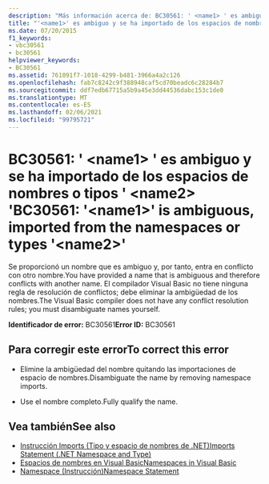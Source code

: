 ```yaml
---
description: "Más información acerca de: BC30561: ' <name1> ' es ambiguo, se ha importado de los espacios de nombres o tipos '<name2>"
title: "'<name1>' es ambiguo y se ha importado de los espacios de nombres o tipos '<name2>'"
ms.date: 07/20/2015
f1_keywords:
- vbc30561
- bc30561
helpviewer_keywords:
- BC30561
ms.assetid: 761091f7-1018-4299-b481-3966a4a2c126
ms.openlocfilehash: fab7c8242c9f388948caf5cd70beadc6c28284b7
ms.sourcegitcommit: ddf7edb67715a5b9a45e3dd44536dabc153c1de0
ms.translationtype: MT
ms.contentlocale: es-ES
ms.lasthandoff: 02/06/2021
ms.locfileid: "99795721"
---
```

# <a name="bc30561-name1-is-ambiguous-imported-from-the-namespaces-or-types-name2"></a><span data-ttu-id="5be2c-103">BC30561: ' \<name1> ' es ambiguo y se ha importado de los espacios de nombres o tipos ' \<name2> '</span><span class="sxs-lookup"><span data-stu-id="5be2c-103">BC30561: '\<name1>' is ambiguous, imported from the namespaces or types '\<name2>'</span></span>

<span data-ttu-id="5be2c-104">Se proporcionó un nombre que es ambiguo y, por tanto, entra en conflicto con otro nombre.</span><span class="sxs-lookup"><span data-stu-id="5be2c-104">You have provided a name that is ambiguous and therefore conflicts with another name.</span></span> <span data-ttu-id="5be2c-105">El compilador Visual Basic no tiene ninguna regla de resolución de conflictos; debe eliminar la ambigüedad de los nombres.</span><span class="sxs-lookup"><span data-stu-id="5be2c-105">The Visual Basic compiler does not have any conflict resolution rules; you must disambiguate names yourself.</span></span>

 <span data-ttu-id="5be2c-106">**Identificador de error:** BC30561</span><span class="sxs-lookup"><span data-stu-id="5be2c-106">**Error ID:** BC30561</span></span>

## <a name="to-correct-this-error"></a><span data-ttu-id="5be2c-107">Para corregir este error</span><span class="sxs-lookup"><span data-stu-id="5be2c-107">To correct this error</span></span>

- <span data-ttu-id="5be2c-108">Elimine la ambigüedad del nombre quitando las importaciones de espacio de nombres.</span><span class="sxs-lookup"><span data-stu-id="5be2c-108">Disambiguate the name by removing namespace imports.</span></span>

- <span data-ttu-id="5be2c-109">Use el nombre completo.</span><span class="sxs-lookup"><span data-stu-id="5be2c-109">Fully qualify the name.</span></span>

## <a name="see-also"></a><span data-ttu-id="5be2c-110">Vea también</span><span class="sxs-lookup"><span data-stu-id="5be2c-110">See also</span></span>

- [<span data-ttu-id="5be2c-111">Instrucción Imports (Tipo y espacio de nombres de .NET)</span><span class="sxs-lookup"><span data-stu-id="5be2c-111">Imports Statement (.NET Namespace and Type)</span></span>](../statements/imports-statement-net-namespace-and-type.md)
- [<span data-ttu-id="5be2c-112">Espacios de nombres en Visual Basic</span><span class="sxs-lookup"><span data-stu-id="5be2c-112">Namespaces in Visual Basic</span></span>](../../programming-guide/program-structure/namespaces.md)
- [<span data-ttu-id="5be2c-113">Namespace (Instrucción)</span><span class="sxs-lookup"><span data-stu-id="5be2c-113">Namespace Statement</span></span>](../statements/namespace-statement.md)
